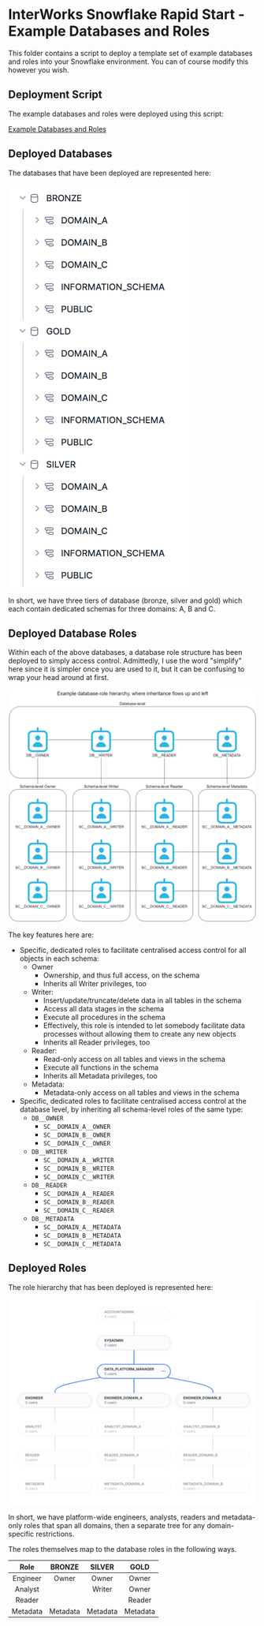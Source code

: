 # InterWorks Snowflake Rapid Start - Example Databases and Roles

This folder contains a script to deploy a template set of example databases and roles into your Snowflake environment. You can of course modify this however you wish.

## Deployment Script

The example databases and roles were deployed using this script:

[Example Databases and Roles](<Example Databases and Roles.sql>)

## Deployed Databases

The databases that have been deployed are represented here:

![Example Databases and Schemas](<images/Example Databases and Schemas.png>)

In short, we have three tiers of database (bronze, silver and gold) which each contain dedicated schemas for three domains: A, B and C.

## Deployed Database Roles

Within each of the above databases, a database role structure has been deployed to simply access control. Admittedly, I use the word "simplify" here since it is simpler once you are used to it, but it can be confusing to wrap your head around at first.

![Example Database-Role Hierarchy](<images/Example Database-Role Hierarchy.png>)

The key features here are:

- Specific, dedicated roles to facilitate centralised access control for all objects in each schema:
  - Owner
    - Ownership, and thus full access, on the schema
    - Inherits all Writer privileges, too
  - Writer:
    - Insert/update/truncate/delete data in all tables in the schema
    - Access all data stages in the schema
    - Execute all procedures in the schema
    - Effectively, this role is intended to let somebody facilitate data processes without allowing them to create any new objects
    - Inherits all Reader privileges, too
  - Reader:
    - Read-only access on all tables and views in the schema
    - Execute all functions in the schema
    - Inherits all Metadata privileges, too
  - Metadata:
    - Metadata-only access on all tables and views in the schema
- Specific, dedicated roles to facilitate centralised access control at the database level, by inheriting all schema-level roles of the same type:
  - `DB__OWNER`
    - `SC__DOMAIN_A__OWNER`
    - `SC__DOMAIN_B__OWNER`
    - `SC__DOMAIN_C__OWNER`
  - `DB__WRITER`
    - `SC__DOMAIN_A__WRITER`
    - `SC__DOMAIN_B__WRITER`
    - `SC__DOMAIN_C__WRITER`
  - `DB__READER`
    - `SC__DOMAIN_A__READER`
    - `SC__DOMAIN_B__READER`
    - `SC__DOMAIN_C__READER`
  - `DB__METADATA`
    - `SC__DOMAIN_A__METADATA`
    - `SC__DOMAIN_B__METADATA`
    - `SC__DOMAIN_C__METADATA`

## Deployed Roles

The role hierarchy that has been deployed is represented here:

![Example Role Hierarchy](<images/Example Role Hierarchy.png>)

In short, we have platform-wide engineers, analysts, readers and metadata-only roles that span all domains, then a separate tree for any domain-specific restrictions.

The roles themselves map to the database roles in the following ways.

|   Role   |  BRONZE  |  SILVER  |   GOLD   |
| :------: | :------: | :------: | :------: |
| Engineer |  Owner   |  Owner   |  Owner   |
| Analyst  |          |  Writer  |  Owner   |
|  Reader  |          |          |  Reader  |
| Metadata | Metadata | Metadata | Metadata |
